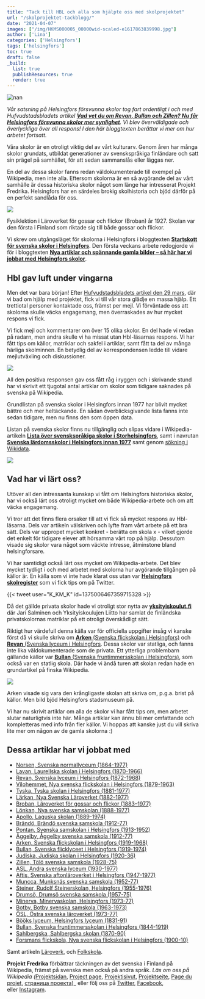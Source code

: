 ```yaml
---
title: "Tack till HBL och alla som hjälpte oss med skolprojektet"
url: "/skolprojektet-tackblogg/"
date: "2021-04-07"
images: ["/img/HKMS000005_00000wid-scaled-e1617863839998.jpg"]
author: ['Lina']
categories: ['Helsingfors']
tags: ['helsingfors']
toc: true
draft: false
_build:
  list: true
  publishResources: true
  render: true
---
```


![nan](/img/HKMS000005_00000wid-scaled-e1617863839998.jpg)


_Vår satsning på Helsingfors försvunna skolor tog fart ordentligt i och med Hufvudstadsbladets artikel **[Vad vet du om Revan, Bullan och Zillen? Nu får Helsingfors försvunna skolor mer synlighet](https://www.hbl.fi/artikel/vad-vet-du-om-revan-bullan-och-zillen-nu-far-helsingfors-forsvunna-skolor-mer-synlighet/)**. Vi blev överväldigade och överlyckliga över all respons! I den här bloggtexten berättar vi mer om hur arbetet fortsatt._

Våra skolor är en otroligt viktig del av vårt kulturarv. Genom åren har många skolor grundats, utbildat generationer av svenskspråkiga finländare och satt sin prägel på samhället, för att sedan sammanslås eller läggas ner.

En del av dessa skolor fanns redan väldokumenterade till exempel på Wikipedia, men inte alla. Eftersom skolorna är en så avgörande del av vårt samhälle är dessa historiska skolor något som länge har intresserat Projekt Fredrika. Helsingfors har en särdeles brokig skolhistoria och bjöd därför på en perfekt sandlåda för oss.

![](/img/2021/04/HKMS000005_00000wat.jpg)

Fysiklektion i Läroverket för gossar och flickor (Broban) år 1927. Skolan var den första i Finland som riktade sig till både gossar och flickor.

Vi skrev om utgångsläget för skolorna i Helsingfors i bloggtexten **[Startskott för svenska skolor i Helsingfors](https://projektfredrika.fi/svenska-skolor-i-helsingfors/)**. Den första veckans arbete redogjorde vi för i bloggtexten [**Nya artiklar och spännande gamla bilder – så här har vi jobbat med Helsingfors skolor**](https://projektfredrika.fi/skolor-i-helsingfors-nya-artiklar-och-gamla-bilder/).

Hbl gav luft under vingarna
---------------------------

Men det var bara början! Efter [Hufvudstadsbladets artikel den 29 mars](https://www.hbl.fi/artikel/vad-vet-du-om-revan-bullan-och-zillen-nu-far-helsingfors-forsvunna-skolor-mer-synlighet/), där vi bad om hjälp med projektet, fick vi till vår stora glädje en massa hjälp. Ett trettiotal personer kontaktade oss, främst per mejl. Vi förväntade oss att skolorna skulle väcka engagemang, men överraskades av hur mycket respons vi fick.

Vi fick mejl och kommentarer om över 15 olika skolor. En del hade vi redan på radarn, men andra skulle vi ha missat utan Hbl-läsarnas respons. Vi har fått tips om källor, matriklar och sakfel i artiklar, samt fått ta del av många härliga skolminnen. En betydlig del av korrespondensen ledde till vidare mejlutväxling och diskussioner.

![](/img/2021/03/HKMS000005_00000x9y-1024x642.jpg)

All den positiva responsen gav oss fått råg i ryggen och i skrivande stund har vi skrivit ett tjugotal antal artiklar om skolor som tidigare saknades på svenska på Wikipedia.  
  
Grundlistan på svenska skolor i Helsingfors innan 1977 har blivit mycket bättre och mer heltäckande. En sådan överblicksgivande lista fanns inte sedan tidigare, men nu finns den som öppen data. 

Listan på svenska skolor finns nu tillgänglig och slipas vidare i Wikipedia-artikeln [**Lista över svenskspråkiga skolor i Storhelsingfors**](https://sv.wikipedia.org/wiki/Lista_%C3%B6ver_svenskspr%C3%A5kiga_skolor_i_Storhelsingfors), samt i navrutan [**Svenska lärdomsskolor i Helsingfors innan 1977**](https://sv.wikipedia.org/wiki/Mall:Svenska_l%C3%A4rdomsskolor_i_Helsingfors_fram_till_1977) samt genom [sökning i Wikidata](https://query.wikidata.org/#%23%20svenska%20folkskolor%20%28Q513984%29%20och%20l%C3%A4roverk%20%28Q10572388%29%20i%20Helsingfors%0ASELECT%20%20%20%0A%20%20%20%3Fitem%20%0A%20%20%20%3FtypeLabel%0A%20%20%20%3F%C3%A5rtal%20%0A%20%20%20%3FitemLabel%20%0A%20%20%20%3FitemDescription%20%0A%20%20%20%3Fsmeknamn%20%0A%20%20%20%28GROUP_CONCAT%28DISTINCT%20%3Fp112label%3BSEPARATOR%3D%22%2C%20%22%29%20AS%20%3Fgrundare%29%20%0A%20%20%20%28GROUP_CONCAT%28DISTINCT%20%3Fp1366label%3BSEPARATOR%3D%22%2C%20%22%29%20AS%20%3Fersattav%29%20%0A%20%20%20%3Fbild%20%0A%20%20%20%3Fkoordinater%20%0A%20%20%20%28GROUP_CONCAT%28DISTINCT%20%3Fwpsv%3BSEPARATOR%3D%22%2C%20%22%29%20AS%20%3Fwp_sv%29%20%0A%23%20%20%20%3Frgb%20%0A%0AWHERE%20%7B%0A%20%20SERVICE%20wikibase%3Alabel%20%7B%20bd%3AserviceParam%20wikibase%3Alanguage%20%22%5BAUTO_LANGUAGE%5D%2Csv%22.%20%7D%0A%20%20VALUES%20%3Ftype%20%7Bwd%3AQ513984%20wd%3AQ10572388%7D%0A%20%20%3Fitem%20wdt%3AP31%20%3Ftype.%0A%20%20%3Fitem%20wdt%3AP131%20wd%3AQ1757.%0A%20%20%3Fitem%20wdt%3AP37%20wd%3AQ9027.%0A%20%20OPTIONAL%7B%3Fitem%20wdt%3AP18%20%3Fbild.%7D%0A%20%20OPTIONAL%7B%3Fitem%20wdt%3AP571%20%3Fp571.%7D%0A%20%20OPTIONAL%7B%3Fitem%20wdt%3AP576%20%3Fp576.%7D%0A%20%20BIND%28CONCAT%28SUBSTR%28STR%28COALESCE%28%3Fp571%2C%22%22%29%29%2C1%2C4%29%2C%22-%22%2CSUBSTR%28STR%28COALESCE%28%3Fp576%2C%22%22%29%29%2C1%2C4%29%29%20AS%20%3F%C3%A5rtal%29%0A%20%20OPTIONAL%20%7B%3Fitem%20wdt%3AP1449%20%3Fsmeknamn.%7D%0A%20%20OPTIONAL%20%7B%3Fitem%20wdt%3AP625%20%3Fkoordinater%7D%0A%20%20OPTIONAL%20%7B%3Fitem%20wdt%3AP112%20%3Fp112.%20%3Fp112%20rdfs%3Alabel%20%3Fp112label%20.%20FILTER%28lang%28%3Fp112label%29%3D%27sv%27%29%20%7D%0A%20%20OPTIONAL%20%7B%3Fitem%20wdt%3AP1366%20%3Fp1366.%20%3Fp1366%20rdfs%3Alabel%20%3Fp1366label%20.%20FILTER%28lang%28%3Fp1366label%29%3D%27sv%27%29%20%7D%0A%20%20OPTIONAL%20%7B%3Fwpsv%20schema%3Aabout%20%3Fitem%20.%20%3Fwpsv%20schema%3AisPartOf%20%3Chttps%3A%2F%2Fsv.wikipedia.org%2F%3E.%7D%0A%20%20BIND%28%20%20%20%20%0A%20%20%20%20%20%20IF%28%3Ftype%20%3D%20wd%3AQ513984%2C%20%22FF4500%22%2C%0A%20%20%20%20%20%20IF%28%3Ftype%20%3D%20wd%3AQ10572388%2C%20%220000CD%22%2C%0A%20%20%20%20%20%20%22FF00FF%22%29%29%0A%20%20%20%20%20%20%20AS%20%3Frgb%29.%0A%20%20SERVICE%20wikibase%3Alabel%20%7B%20bd%3AserviceParam%20wikibase%3Alanguage%20%22sv%2C%5BAUTO_LANGUAGE%5D%22.%20%7D%0A%7D%20%20%0AGROUP%20BY%20%3Fitem%20%3FitemLabel%20%3F%C3%A5rtal%20%3Fsmeknamn%20%3FitemDescription%20%3Fkoordinater%20%3FgrundareLabel%20%3Fbild%20%3FtypeLabel%20%3Frgb%20%0AORDER%20BY%20DESC%28%3FtypeLabel%29%20%3F%C3%A5rtal%20%0ALIMIT%202500). 

![](/img/2021/04/image-1024x127.png)

Vad har vi lärt oss?
--------------------

Utöver all den intressanta kunskap vi fått om Helsingfors historiska skolor, har vi också lärt oss otroligt mycket om både Wikipedia-arbete och om att väcka engagemang.

Vi tror att det finns flera orsaker till att vi fick så mycket respons av Hbl-läsarna. Dels var artikeln välskriven och lyfte fram vårt arbete på ett bra sätt. Dels var uppropet mycket konkret - berätta om skola x - vilket gjorde det enkelt för tidigare elever att hörsamma vårt rop på hjälp. Dessutom visade sig skolor vara något som väckte intresse, åtminstone bland helsingforsare.

Vi har samtidigt också lärt oss mycket om Wikipedia-arbete. Det blev mycket tydligt i och med arbetet med skolorna hur avgörande tillgången på källor är. En källa som vi inte hade klarat oss utan var **[Helsingfors skolregister](https://koulurekisteri.hel.fi/#/etsi-koulua)** som vi fick tips om på Twitter.

{{< tweet user="K_KM_K" id=1375006467359715328 >}}

Då det gällde privata skolor hade vi otroligt stor nytta av [**yksityiskoulut.fi**](http://www.yksityiskoulut.fi/yksityiskoulujenmatrikkeli/index3.htm) där Jari Salminen och Yksityiskoulujen Liitto har samlat de finländska privatskolornas matriklar på ett otroligt överskådligt sätt.

Riktigt hur värdefull denna källa var för officiella uppgifter insåg vi kanske först då vi skulle skriva om [**Arken** (Svenska flickskolan i Helsingfors)](https://sv.wikipedia.org/wiki/Svenska_flickskolan_i_Helsingfors) och [**Revan** (Svenska lyceum i Helsingfors](https://sv.wikipedia.org/wiki/Svenska_lyceum_i_Helsingfors). Dessa skolor var statliga, och fanns inte lika väldokumenterade som de privata. Ett ytterliga problembarn gällande källor var [**Bullan** (Svenska fruntimmersskolan i Helsingfors)](https://sv.wikipedia.org/wiki/Svenska_fruntimmersskolan_i_Helsingfors), som också var en statlig skola. Där hade vi ändå turen att skolan redan hade en grundartikel på finska Wikipedia.

![](/img/2021/04/HKMS000005_00000wb2-1-1024x735.jpg)

Arken visade sig vara den krångligaste skolan att skriva om, p.g.a. brist på källor. Men bild bjöd Helsingfors stadsmuseum på.

Vi har nu skrivit artiklar om alla de skolor vi har fått tips om, men arbetet slutar naturligtvis inte här. Många artiklar kan ännu bli mer omfattande och kompletteras med info från fler källor. Vi hoppas att kanske just du vill skriva lite mer om någon av de gamla skolorna :)

Dessa artiklar har vi jobbat med
--------------------------------

*   [Norsen, Svenska normallyceum (1864-1977)](http://sv.wikipedia.org/wiki/Svenska_normallyceum)
*   [Lavan, Laurellska skolan i Helsingfors (1870-1966)](http://sv.wikipedia.org/wiki/Laurellska_skolan_i_Helsingfors)
*   [Revan, Svenska lyceum i Helsingfors (1872-1968)](http://sv.wikipedia.org/wiki/Svenska_lyceum_i_Helsingfors)
*   [Vilohemmet, Nya svenska flickskolan i Helsingfors (1879-1963)](http://sv.wikipedia.org/wiki/Nya_svenska_flickskolan_i_Helsingfors)
*   [Tyska, Tyska skolan i Helsingfors (1881-1977)](http://sv.wikipedia.org/wiki/Tyska_skolan_i_Helsingfors)
*   [Lärkan, Nya Svenska Läroverket (1882-1977)](http://sv.wikipedia.org/wiki/Nya_Svenska_Läroverket)
*   [Broban, Läroverket för gossar och flickor (1883–1977)](http://sv.wikipedia.org/wiki/Läroverket_för_gossar_och_flickor)
*   [Lönkan, Nya svenska samskolan (1888-1977)](http://sv.wikipedia.org/wiki/Nya_svenska_samskolan)
*   [Apollo, Laguska skolan (1889-1974)](http://sv.wikipedia.org/wiki/Laguska_skolan)
*   [Brändö, Brändö svenska samskola (1912-77)](http://sv.wikipedia.org/wiki/Brändö_svenska_samskola)
*   [Pontan, Svenska samskolan i Helsingfors (1913-1952)](http://sv.wikipedia.org/wiki/Svenska_samskolan_i_Helsingfors)
*   [Åggelby, Åggelby svenska samskola (1912-77)](http://sv.wikipedia.org/wiki/Åggelby_svenska_samskola)
*   [Arken, Svenska flickskolan i Helsingfors (1919-1968)](http://sv.wikipedia.org/wiki/Svenska_flickskolan_i_Helsingfors)
*   [Bullan, Svenska flicklyceet i Helsingfors (1919-1974)](http://sv.wikipedia.org/wiki/Svenska_flicklyceet_i_Helsingfors)
*   [Judiska, Judiska skolan i Helsingfors (1920-36)](http://sv.wikipedia.org/wiki/Judiska_skolan_i_Helsingfors)
*   [Zillen, Tölö svenska samskola (1928-75)](http://sv.wikipedia.org/wiki/Tölö_svenska_samskola)
*   [ASL, Andra svenska lyceum (1930-1977)](http://sv.wikipedia.org/wiki/Andra_svenska_lyceum)
*   [Aftis, Svenska aftonläroverket i Helsingfors (1947-1977)](http://sv.wikipedia.org/wiki/Svenska_aftonläroverket_i_Helsingfors)
*   [Muncca, Munksnäs svenska samskola (1952-77)](http://sv.wikipedia.org/wiki/Munksnäs_svenska_samskola)
*   [Steiner, Rudolf Steinerskolan, Helsingfors (1955-1976)](http://sv.wikipedia.org/wiki/Rudolf_Steinerskolan,_Helsingfors)
*   [Drumsö, Drumsö svenska samskola (1957-75)](http://sv.wikipedia.org/wiki/Drumsö_svenska_samskola)
*   [Minerva, Minervaskolan, Helsingfors (1973-77)](http://sv.wikipedia.org/wiki/Minervaskolan,_Helsingfors)
*   [Botby, Botby svenska samskola (1963-1973)](http://sv.wikipedia.org/wiki/Botby_svenska_samskola)
*   [ÖSL, Östra svenska läroverket (1973-77)](http://sv.wikipedia.org/wiki/Östra_svenska_läroverket)
*   [Bööks lyceum, Helsingfors lyceum (1831-91)](http://sv.wikipedia.org/wiki/Helsingfors_lyceum,_Helsingfors)
*   [Bullan, Svenska fruntimmersskolan i Helsingfors (1844-1919)](http://sv.wikipedia.org/wiki/Svenska_fruntimmersskolan_i_Helsingfors)
*   [Sahlbergska, Sahlbergska skolan (1870-90)](http://sv.wikipedia.org/wiki/Sahlbergska_skolan)
*   [Forsmans flickskola, Nya svenska flickskolan i Helsingfors (1900-10)](http://sv.wikipedia.org/wiki/Nya_svenska_flickskolan_i_Helsingfors)

Samt artikeln [Läroverk](https://sv.wikipedia.org/wiki/L%C3%A4roverk), och [Folkskola](https://sv.wikipedia.org/wiki/Folkskola).

**Projekt Fredrika** förbättrar täckningen av det svenska i Finland på Wikipedia, främst på svenska men också på andra språk. _Läs om oss på Wikipedia (_[Projektsidan](https://sv.wikipedia.org/wiki/Wikipedia:Projekt_Fredrika), [Project page](https://en.wikipedia.org/wiki/Wikipedia:Projekt_Fredrika), [Projektisivut](https://fi.wikipedia.org/wiki/Wikipedia:Projekt_Fredrika), [Projektseite](https://de.wikipedia.org/wiki/Wikipedia:Projekt_Fredrika), [Page du projet](https://fr.wikipedia.org/wiki/Wikipedia:Projekt_Fredrika), [страница проекта](https://ru.wikipedia.org/wiki/Wikipedia:Projekt_Fredrika))_ eller följ oss på [Twitter](https://twitter.com/projektfredrika), [Facebook](https://www.facebook.com/projektfredrika/), eller [Instagram](http://instagram.com/projektfredrika).